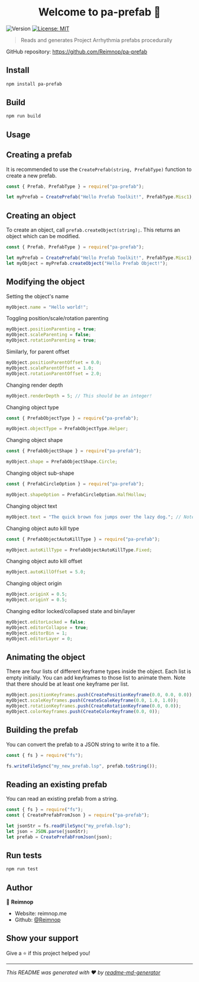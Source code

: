 <h1 align="center">Welcome to pa-prefab 👋</h1>
<p>
  <img alt="Version" src="https://img.shields.io/badge/version-1.0.0-blue.svg?cacheSeconds=2592000" />
  <a href="#" target="_blank">
    <img alt="License: MIT" src="https://img.shields.io/badge/License-MIT-yellow.svg" />
  </a>
</p>

> Reads and generates Project Arrhythmia prefabs procedurally

GitHub repository: https://github.com/Reimnop/pa-prefab

## Install

```sh
npm install pa-prefab
```

## Build

```sh
npm run build
```

## Usage
## Creating a prefab
It is recommended to use the `CreatePrefab(string, PrefabType)` function to create a new prefab.
```js
const { Prefab, PrefabType } = require("pa-prefab");

let myPrefab = CreatePrefab("Hello Prefab Toolkit!", PrefabType.Misc1);
```
## Creating an object
To create an object, call `prefab.createObject(string);`. This returns an object which can be modified.
```js
const { Prefab, PrefabType } = require("pa-prefab");

let myPrefab = CreatePrefab("Hello Prefab Toolkit!", PrefabType.Misc1);
let myObject = myPrefab.createObject("Hello Prefab Object!");
```
## Modifying the object
Setting the object's name
```js
myObject.name = "Hello world!";
```
Toggling position/scale/rotation parenting
```js
myObject.positionParenting = true;
myObject.scaleParenting = false;
myObject.rotationParenting = true;
```
Similarly, for parent offset
```js
myObject.positionParentOffset = 0.0;
myObject.scaleParentOffset = 1.0;
myObject.rotationParentOffset = 2.0;
```
Changing render depth
```js
myObject.renderDepth = 5; // This should be an integer!
```
Changing object type
```js
const { PrefabObjectType } = require("pa-prefab");

myObject.objectType = PrefabObjectType.Helper;
```
Changing object shape
```js
const { PrefabObjectShape } = require("pa-prefab");

myObject.shape = PrefabObjectShape.Circle;
```
Changing object sub-shape
```js
const { PrefabCircleOption } = require("pa-prefab");

myObject.shapeOption = PrefabCircleOption.HalfHollow;
```
Changing object text
```js
myObject.text = "The quick brown fox jumps over the lazy dog."; // Note: This will be ignored unless your object shape is Text.
```
Changing object auto kill type
```js
const { PrefabObjectAutoKillType } = require("pa-prefab");

myObject.autoKillType = PrefabObjectAutoKillType.Fixed;
```
Changing object auto kill offset
```js
myObject.autoKillOffset = 5.0;
```
Changing object origin
```js
myObject.originX = 0.5;
myObject.originY = 0.5;
```
Changing editor locked/collapsed state and bin/layer
```js
myObject.editorLocked = false;
myObject.editorCollapse = true;
myObject.editorBin = 1;
myObject.editorLayer = 0;
```
## Animating the object
There are four lists of different keyframe types inside the object. Each list is empty initially. You can add keyframes to those list to animate them. Note that there should be at least one keyframe per list.
```js
myObject.positionKeyframes.push(CreatePositionKeyframe(0.0, 0.0, 0.0));
myObject.scaleKeyframes.push(CreateScaleKeyframe(0.0, 1.0, 1.0));
myObject.rotationKeyframes.push(CreateRotationKeyframe(0.0, 0.0));
myObject.colorKeyframes.push(CreateColorKeyframe(0.0, 0));
```
## Building the prefab
You can convert the prefab to a JSON string to write it to a file.
```js
const { fs } = require("fs");

fs.writeFileSync("my_new_prefab.lsp", prefab.toString());
```
## Reading an existing prefab
You can read an existing prefab from a string.
```js
const { fs } = require("fs");
const { CreatePrefabFromJson } = require("pa-prefab");

let jsonStr = fs.readFileSync("my_prefab.lsp");
let json = JSON.parse(jsonStr);
let prefab = CreatePrefabFromJson(json);
```

## Run tests

```sh
npm run test
```

## Author

👤 **Reimnop**

* Website: reimnop.me
* Github: [@Reimnop](https://github.com/Reimnop)

## Show your support

Give a ⭐️ if this project helped you!

***
_This README was generated with ❤️ by [readme-md-generator](https://github.com/kefranabg/readme-md-generator)_

